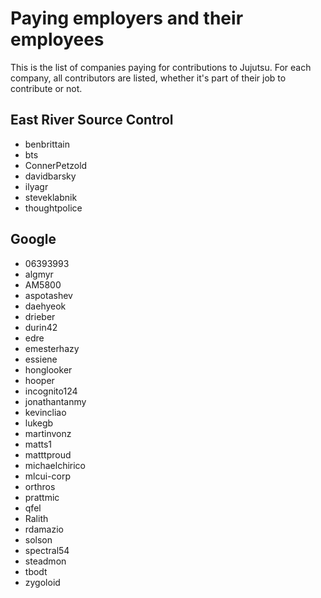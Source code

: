 # Paying employers and their employees

This is the list of companies paying for contributions to Jujutsu. For each
company, all contributors are listed, whether it's part of their job to
contribute or not.

## East River Source Control

* benbrittain
* bts
* ConnerPetzold
* davidbarsky
* ilyagr
* steveklabnik
* thoughtpolice

## Google

* 06393993
* algmyr
* AM5800
* aspotashev
* daehyeok
* drieber
* durin42
* edre
* emesterhazy
* essiene
* honglooker
* hooper
* incognito124
* jonathantanmy
* kevincliao
* lukegb
* martinvonz
* matts1
* matttproud
* michaelchirico
* mlcui-corp
* orthros
* prattmic
* qfel
* Ralith
* rdamazio
* solson
* spectral54
* steadmon
* tbodt
* zygoloid
